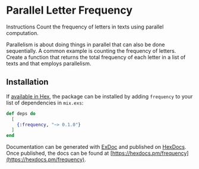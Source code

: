 # Parallel Letter Frequency

Instructions Count the frequency of letters in texts using parallel computation.

Parallelism is about doing things in parallel that can also be done sequentially. A common example is counting the frequency of letters. Create a function that returns the total frequency of each letter in a list of texts and that employs parallelism.
## Installation

If [available in Hex](https://hex.pm/docs/publish), the package can be installed
by adding `frequency` to your list of dependencies in `mix.exs`:

```elixir
def deps do
  [
    {:frequency, "~> 0.1.0"}
  ]
end
```

Documentation can be generated with [ExDoc](https://github.com/elixir-lang/ex_doc)
and published on [HexDocs](https://hexdocs.pm). Once published, the docs can
be found at [https://hexdocs.pm/frequency](https://hexdocs.pm/frequency).

